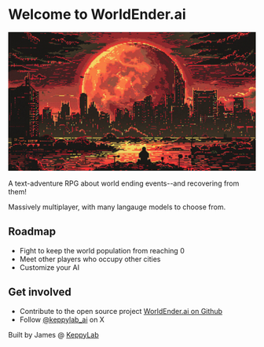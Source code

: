 # Welcome to WorldEnder.ai 
![WorldEnder.ai](/assets/we_hero2.png)

A text-adventure RPG about world ending events--and recovering from them!

Massively multiplayer, with many langauge models to choose from.


## Roadmap 

* Fight to keep the world population from reaching 0
* Meet other players who occupy other cities 
* Customize your AI

## Get involved
* Contribute to the open source project [WorldEnder.ai on Github](https://github.com/keppy/WorldEnder.ai)
* Follow [@keppylab_ai](https://x.com/keppylab_ai) on X


Built by James @ [KeppyLab](https://keppylab.com)
